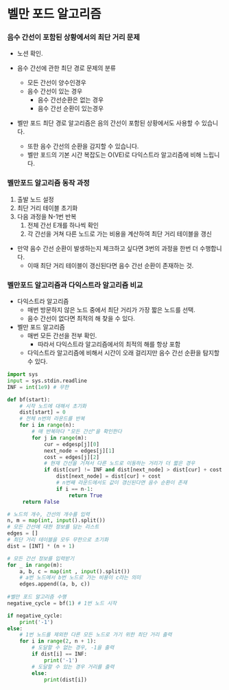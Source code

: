 # 벨만 포드 알고리즘

### 음수 간선이 포함된 상황에서의 최단 거리 문제

- 노션 확인.



- 음수 간선에 관한 최단 경로 문제의 분류
  - 모든 간선이 양수인경우
  - 음수 간선이 있는 경우
    - 음수 간선순환은 없는 경우
    - 음수 간선 순환이 있는경우
- 벨만 포드 최단 경로 알고리즘은 음의 간선이 포함된 상황에서도 사용할 수 있습니다.
  - 또한 음수 간선의 순환을 감지할 수 있습니다.
  - 벨만 포드의 기본 시간 복잡도는 O(VE)로 다익스트라 알고리즘에 비해 느립니다.



### 벨만포드 알고리즘 동작 과정

1. 출발 노드 설정
2. 최단 거리 테이블 초기화
3. 다음 과정을 N-1번 반복
   1. 전체 간선 E개를 하나씩 확인
   2. 각 간선을 거쳐 다른 노드로 가는 비용을 계산하여 최단 거리 테이블을 갱신

- 만약 음수 간선 순환이 발생하는지 체크하고 싶다면 3번의 과정을 한번 더 수행합니다.
  - 이때 최단 거리 테이블이 갱신된다면 음수 간선 순환이 존재하는 것.



### 벨만포드 알고리즘과 다익스트라 알고리즘 비교

- 다익스트라 알고리즘
  - 매번 방문하지 않은 노드 중에서 최단 거리가 가장 짧은 노드를 선택.
  - 음수 간선이 없다면 최적의 해 찾을 수 있다.
- 벨만 포드 알고리즘
  - 매번 모든 간선을 전부 확인.
    - 따라서 다익스트라 알고리즘에서의 최적의 해를 항상 포함
  - 다익스트라 알고리즘에 비해서 시간이 오래 걸리지만 음수 간선 순환을 탐지할 수 있다.



```python
import sys
input = sys.stdin.readline
INF = int(1e9) # 무한

def bf(start):
    # 시작 노드에 대해서 초기화
    dist[start] = 0
    # 전체 n번의 라운드를 반복
    for i in range(n):
        # 매 반복마다 "모든 간선"을 확인한다
        for j in range(m):
            cur = edgesp[j][0]
            next_node = edges[j][1]
            cost = edges[j][2]
            # 현재 간선을 거쳐서 다른 노드로 이동하는 거리가 더 짧은 경우
            if dist[cur] != INF and dist[next_node] > dist[cur] + cost:
                dist[next_node] = dist[cur] + cost
                # n번째 라운드에서도 값이 갱신된다면 음수 순환이 존재
                if i == n-1:
                    return True
     return False

# 노드의 개수, 간선의 개수를 입력
n, m = map(int, input().split())
# 모든 간선에 대한 정보를 담는 리스트
edges = []
# 최단 거리 테이블을 모두 무한으로 초기화
dist = [INT] * (n + 1)

# 모든 간선 정보를 입력받기
for _ in range(m):
    a, b, c = map(int , input().split())
    # a번 노드에서 b번 노드로 가는 비용이 c라는 의미
    edges.append((a, b, c))
    
#벨만 포드 알고리즘 수행
negative_cycle = bf(1) # 1번 노드 시작

if negative_cycle:
    print('-1')
else:
    # 1번 노드를 제외한 다른 모든 노드로 가기 위한 최단 거리 출력
    for i in range(2, n + 1):
        # 도달할 수 없는 경우, -1을 출력
        if dist[i] == INF:
            print('-1')
        # 도달할 수 있는 경우 거리를 출력
        else:
            print(dist[i])
```

